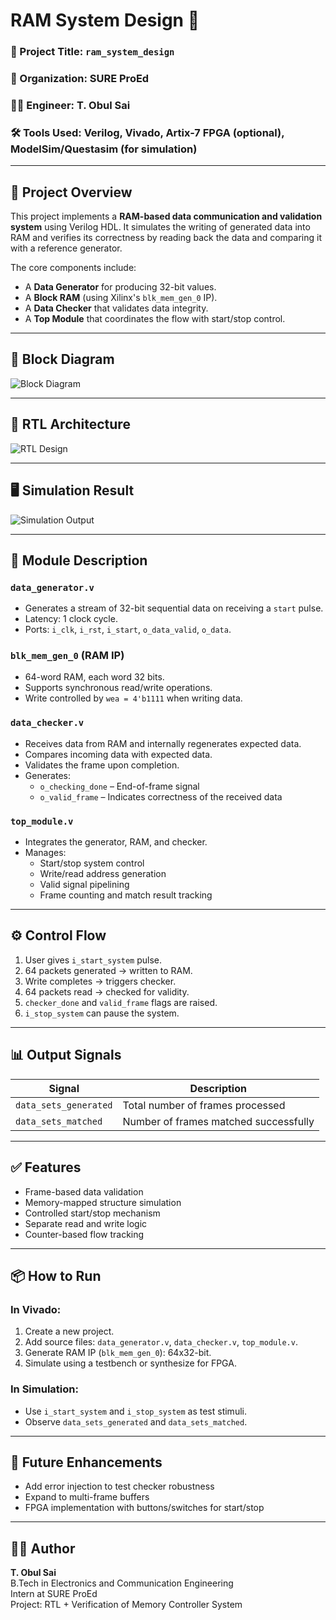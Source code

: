 # RAM System Design 🚀

### 🔧 Project Title: `ram_system_design`

### 🏢 Organization: SURE ProEd  
### 👨‍💻 Engineer: T. Obul Sai  
### 🛠️ Tools Used: Verilog, Vivado, Artix-7 FPGA (optional), ModelSim/Questasim (for simulation)  

---

## 🧠 Project Overview

This project implements a **RAM-based data communication and validation system** using Verilog HDL. It simulates the writing of generated data into RAM and verifies its correctness by reading back the data and comparing it with a reference generator.

The core components include:
- A **Data Generator** for producing 32-bit values.
- A **Block RAM** (using Xilinx's `blk_mem_gen_0` IP).
- A **Data Checker** that validates data integrity.
- A **Top Module** that coordinates the flow with start/stop control.

---

## 🧩 Block Diagram

![Block Diagram](https://github.com/obulsai/ram_system_design/blob/03c229263a367a4308a84fdf593c9a381e4834d2/block_diagram/block_diagram.png)

---

## 🔧 RTL Architecture

![RTL Design](https://github.com/obulsai/ram_system_design/blob/e6b0fb37a7324e68e7fa48e721ac7e1419833f04/RTL_design/Sim1.png)

---

## 🖥️ Simulation Result

![Simulation Output](https://github.com/obulsai/ram_system_design/blob/343fd6488ed3c9a5f75c835c846ec86181180b54/simulation_1/Sim1.png)

---

## 📁 Module Description

### `data_generator.v`
- Generates a stream of 32-bit sequential data on receiving a `start` pulse.
- Latency: 1 clock cycle.
- Ports: `i_clk`, `i_rst`, `i_start`, `o_data_valid`, `o_data`.

### `blk_mem_gen_0` (RAM IP)
- 64-word RAM, each word 32 bits.
- Supports synchronous read/write operations.
- Write controlled by `wea = 4'b1111` when writing data.

### `data_checker.v`
- Receives data from RAM and internally regenerates expected data.
- Compares incoming data with expected data.
- Validates the frame upon completion.
- Generates:
  - `o_checking_done` – End-of-frame signal
  - `o_valid_frame` – Indicates correctness of the received data

### `top_module.v`
- Integrates the generator, RAM, and checker.
- Manages:
  - Start/stop system control
  - Write/read address generation
  - Valid signal pipelining
  - Frame counting and match result tracking

---

## ⚙️ Control Flow

1. User gives `i_start_system` pulse.
2. 64 packets generated → written to RAM.
3. Write completes → triggers checker.
4. 64 packets read → checked for validity.
5. `checker_done` and `valid_frame` flags are raised.
6. `i_stop_system` can pause the system.

---

## 📊 Output Signals

| Signal                | Description                               |
|------------------------|-------------------------------------------|
| `data_sets_generated` | Total number of frames processed          |
| `data_sets_matched`   | Number of frames matched successfully     |

---

## ✅ Features

- Frame-based data validation  
- Memory-mapped structure simulation  
- Controlled start/stop mechanism  
- Separate read and write logic  
- Counter-based flow tracking  

---

## 📦 How to Run

### In Vivado:
1. Create a new project.
2. Add source files: `data_generator.v`, `data_checker.v`, `top_module.v`.
3. Generate RAM IP (`blk_mem_gen_0`): 64x32-bit.
4. Simulate using a testbench or synthesize for FPGA.

### In Simulation:
- Use `i_start_system` and `i_stop_system` as test stimuli.
- Observe `data_sets_generated` and `data_sets_matched`.

---

## 📌 Future Enhancements
- Add error injection to test checker robustness  
- Expand to multi-frame buffers  
- FPGA implementation with buttons/switches for start/stop  

---

## 👨‍🎓 Author

**T. Obul Sai**  
B.Tech in Electronics and Communication Engineering  
Intern at SURE ProEd  
Project: RTL + Verification of Memory Controller System  
